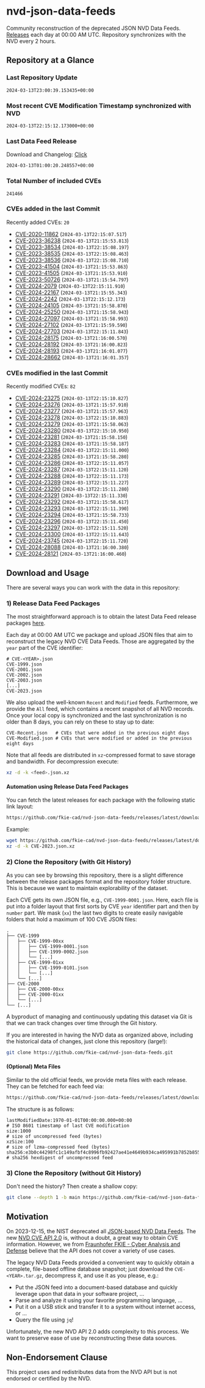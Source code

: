 # nvd-json-data-feeds

Community reconstruction of the deprecated JSON NVD Data Feeds. 
[Releases](https://github.com/fkie-cad/nvd-json-data-feeds/releases/latest) each day at 00:00 AM UTC.
Repository synchronizes with the NVD every 2 hours.

## Repository at a Glance

### Last Repository Update

```plain
2024-03-13T23:00:39.153435+00:00
```

### Most recent CVE Modification Timestamp synchronized with NVD

```plain
2024-03-13T22:15:12.173000+00:00
```

### Last Data Feed Release

Download and Changelog: [Click](https://github.com/fkie-cad/nvd-json-data-feeds/releases/latest)

```plain
2024-03-13T01:00:20.248557+00:00
```

### Total Number of included CVEs

```plain
241466
```

### CVEs added in the last Commit

Recently added CVEs: `20`

* [CVE-2020-11862](CVE-2020/CVE-2020-118xx/CVE-2020-11862.json) (`2024-03-13T22:15:07.517`)
* [CVE-2023-36238](CVE-2023/CVE-2023-362xx/CVE-2023-36238.json) (`2024-03-13T21:15:53.813`)
* [CVE-2023-38534](CVE-2023/CVE-2023-385xx/CVE-2023-38534.json) (`2024-03-13T22:15:08.197`)
* [CVE-2023-38535](CVE-2023/CVE-2023-385xx/CVE-2023-38535.json) (`2024-03-13T22:15:08.463`)
* [CVE-2023-38536](CVE-2023/CVE-2023-385xx/CVE-2023-38536.json) (`2024-03-13T22:15:08.710`)
* [CVE-2023-41504](CVE-2023/CVE-2023-415xx/CVE-2023-41504.json) (`2024-03-13T21:15:53.863`)
* [CVE-2023-41505](CVE-2023/CVE-2023-415xx/CVE-2023-41505.json) (`2024-03-13T21:15:53.910`)
* [CVE-2023-50726](CVE-2023/CVE-2023-507xx/CVE-2023-50726.json) (`2024-03-13T21:15:54.797`)
* [CVE-2024-2079](CVE-2024/CVE-2024-20xx/CVE-2024-2079.json) (`2024-03-13T22:15:11.910`)
* [CVE-2024-22167](CVE-2024/CVE-2024-221xx/CVE-2024-22167.json) (`2024-03-13T21:15:55.343`)
* [CVE-2024-2242](CVE-2024/CVE-2024-22xx/CVE-2024-2242.json) (`2024-03-13T22:15:12.173`)
* [CVE-2024-24105](CVE-2024/CVE-2024-241xx/CVE-2024-24105.json) (`2024-03-13T21:15:58.870`)
* [CVE-2024-25250](CVE-2024/CVE-2024-252xx/CVE-2024-25250.json) (`2024-03-13T21:15:58.943`)
* [CVE-2024-27097](CVE-2024/CVE-2024-270xx/CVE-2024-27097.json) (`2024-03-13T21:15:58.993`)
* [CVE-2024-27102](CVE-2024/CVE-2024-271xx/CVE-2024-27102.json) (`2024-03-13T21:15:59.590`)
* [CVE-2024-27703](CVE-2024/CVE-2024-277xx/CVE-2024-27703.json) (`2024-03-13T22:15:11.843`)
* [CVE-2024-28175](CVE-2024/CVE-2024-281xx/CVE-2024-28175.json) (`2024-03-13T21:16:00.570`)
* [CVE-2024-28192](CVE-2024/CVE-2024-281xx/CVE-2024-28192.json) (`2024-03-13T21:16:00.823`)
* [CVE-2024-28193](CVE-2024/CVE-2024-281xx/CVE-2024-28193.json) (`2024-03-13T21:16:01.077`)
* [CVE-2024-28662](CVE-2024/CVE-2024-286xx/CVE-2024-28662.json) (`2024-03-13T21:16:01.357`)


### CVEs modified in the last Commit

Recently modified CVEs: `82`

* [CVE-2024-23275](CVE-2024/CVE-2024-232xx/CVE-2024-23275.json) (`2024-03-13T22:15:10.827`)
* [CVE-2024-23276](CVE-2024/CVE-2024-232xx/CVE-2024-23276.json) (`2024-03-13T21:15:57.910`)
* [CVE-2024-23277](CVE-2024/CVE-2024-232xx/CVE-2024-23277.json) (`2024-03-13T21:15:57.963`)
* [CVE-2024-23278](CVE-2024/CVE-2024-232xx/CVE-2024-23278.json) (`2024-03-13T22:15:10.883`)
* [CVE-2024-23279](CVE-2024/CVE-2024-232xx/CVE-2024-23279.json) (`2024-03-13T21:15:58.063`)
* [CVE-2024-23280](CVE-2024/CVE-2024-232xx/CVE-2024-23280.json) (`2024-03-13T22:15:10.950`)
* [CVE-2024-23281](CVE-2024/CVE-2024-232xx/CVE-2024-23281.json) (`2024-03-13T21:15:58.150`)
* [CVE-2024-23283](CVE-2024/CVE-2024-232xx/CVE-2024-23283.json) (`2024-03-13T21:15:58.187`)
* [CVE-2024-23284](CVE-2024/CVE-2024-232xx/CVE-2024-23284.json) (`2024-03-13T22:15:11.000`)
* [CVE-2024-23285](CVE-2024/CVE-2024-232xx/CVE-2024-23285.json) (`2024-03-13T21:15:58.280`)
* [CVE-2024-23286](CVE-2024/CVE-2024-232xx/CVE-2024-23286.json) (`2024-03-13T22:15:11.057`)
* [CVE-2024-23287](CVE-2024/CVE-2024-232xx/CVE-2024-23287.json) (`2024-03-13T22:15:11.120`)
* [CVE-2024-23288](CVE-2024/CVE-2024-232xx/CVE-2024-23288.json) (`2024-03-13T22:15:11.173`)
* [CVE-2024-23289](CVE-2024/CVE-2024-232xx/CVE-2024-23289.json) (`2024-03-13T22:15:11.227`)
* [CVE-2024-23290](CVE-2024/CVE-2024-232xx/CVE-2024-23290.json) (`2024-03-13T22:15:11.280`)
* [CVE-2024-23291](CVE-2024/CVE-2024-232xx/CVE-2024-23291.json) (`2024-03-13T22:15:11.330`)
* [CVE-2024-23292](CVE-2024/CVE-2024-232xx/CVE-2024-23292.json) (`2024-03-13T21:15:58.617`)
* [CVE-2024-23293](CVE-2024/CVE-2024-232xx/CVE-2024-23293.json) (`2024-03-13T22:15:11.390`)
* [CVE-2024-23294](CVE-2024/CVE-2024-232xx/CVE-2024-23294.json) (`2024-03-13T21:15:58.733`)
* [CVE-2024-23296](CVE-2024/CVE-2024-232xx/CVE-2024-23296.json) (`2024-03-13T22:15:11.450`)
* [CVE-2024-23297](CVE-2024/CVE-2024-232xx/CVE-2024-23297.json) (`2024-03-13T22:15:11.520`)
* [CVE-2024-23300](CVE-2024/CVE-2024-233xx/CVE-2024-23300.json) (`2024-03-13T22:15:11.643`)
* [CVE-2024-23745](CVE-2024/CVE-2024-237xx/CVE-2024-23745.json) (`2024-03-13T22:15:11.720`)
* [CVE-2024-28088](CVE-2024/CVE-2024-280xx/CVE-2024-28088.json) (`2024-03-13T21:16:00.380`)
* [CVE-2024-28121](CVE-2024/CVE-2024-281xx/CVE-2024-28121.json) (`2024-03-13T21:16:00.460`)


## Download and Usage

There are several ways you can work with the data in this repository:

### 1) Release Data Feed Packages

The most straightforward approach is to obtain the latest Data Feed release packages [here](https://github.com/fkie-cad/nvd-json-data-feeds/releases/latest).

Each day at 00:00 AM UTC we package and upload JSON files that aim to reconstruct the legacy NVD CVE Data Feeds.
Those are aggregated by the `year` part of the CVE identifier:

```
# CVE-<YEAR>.json
CVE-1999.json
CVE-2001.json
CVE-2002.json
CVE-2003.json
[...]
CVE-2023.json
```

We also upload the well-known `Recent` and `Modified` feeds.
Furthermore, we provide the `All` feed, which contains a recent snapshot of all NVD records.
Once your local copy is synchronized and the last synchronization is no older than 8 days, you can rely on these to stay up to date:

```plain
CVE-Recent.json   # CVEs that were added in the previous eight days
CVE-Modified.json # CVEs that were modified or added in the previous eight days
```

Note that all feeds are distributed in `xz`-compressed format to save storage and bandwidth.
For decompression execute:

```sh
xz -d -k <feed>.json.xz
```


#### Automation using Release Data Feed Packages

You can fetch the latest releases for each package with the following static link layout:

```sh
https://github.com/fkie-cad/nvd-json-data-feeds/releases/latest/download/CVE-<YEAR>.json.xz
```

Example:

```sh
wget https://github.com/fkie-cad/nvd-json-data-feeds/releases/latest/download/CVE-2023.json.xz
xz -d -k CVE-2023.json.xz
```



### 2) Clone the Repository (with Git History)

As you can see by browsing this repository, there is a slight difference between the release packages format and the repository folder structure.
This is because we want to maintain explorability of the dataset.

Each CVE gets its own JSON file, e.g., `CVE-1999-0001.json`.
Here, each file is put into a folder layout that first sorts by CVE `year` identifier part and then by `number` part.
We mask (`xx`) the last two digits to create easily navigable folders that hold a maximum of 100 CVE JSON files:

```plain
.
├── CVE-1999
│   ├── CVE-1999-00xx
│   │   ├── CVE-1999-0001.json
│   │   ├── CVE-1999-0002.json
│   │   └── [...]
│   ├── CVE-1999-01xx
│   │   ├── CVE-1999-0101.json
│   │   └── [...]
│   └── [...]
├── CVE-2000
│   ├── CVE-2000-00xx
│   ├── CVE-2000-01xx
│   └── [...]
└── [...]
```

A byproduct of managing and continuously updating this dataset via Git is that we can track changes over time through the Git history.

If you are interested in having the NVD data as organized above, including the historical data of changes, just clone this repository (large!):

```sh
git clone https://github.com/fkie-cad/nvd-json-data-feeds.git
```

#### (Optional) Meta Files

Similar to the old official feeds, we provide meta files with each release. They can be fetched for each feed via:

```sh
https://github.com/fkie-cad/nvd-json-data-feeds/releases/latest/download/CVE-<YEAR>.meta
```

The structure is as follows:

```plain
lastModifiedDate:1970-01-01T00:00:00.000+00:00                          # ISO 8601 timestamp of last CVE modification
size:1000                                                               # size of uncompressed feed (bytes)
xzSize:100                                                              # size of lzma-compressed feed (bytes)
sha256:e3b0c44298fc1c149afbf4c8996fb92427ae41e4649b934ca495991b7852b855 # sha256 hexdigest of uncompressed feed
```


### 3) Clone the Repository (without Git History)

Don't need the history? Then create a shallow copy:

```sh
git clone --depth 1 -b main https://github.com/fkie-cad/nvd-json-data-feeds.git
```

## Motivation

On 2023-12-15, the NIST deprecated all [JSON-based NVD Data Feeds](https://nvd.nist.gov/vuln/data-feeds#divRetirementBanner-1).
The new [NVD CVE API 2.0](https://nvd.nist.gov/developers/vulnerabilities) is, without a doubt, a great way to obtain CVE information.
However, we from [Fraunhofer FKIE - Cyber Analysis and Defense](https://www.fkie.fraunhofer.de/en/departments/cad.html) believe that the API does not cover a variety of use cases.

The legacy NVD Data Feeds provided a convenient way to quickly obtain a complete, file-based offline database snapshot; just download the `CVE-<YEAR>.tar.gz`, decompress it, and use it as you please, e.g.:

* Put the JSON feed into a document-based database and quickly leverage upon that data in your software project, ...
* Parse and analyze it using your favorite programming language, ...
* Put it on a USB stick and transfer it to a system without internet access, or ...
* Query the file using `jq`!

Unfortunately, the new NVD API 2.0 adds complexity to this process.
We want to preserve ease of use by reconstructing these data sources.

## Non-Endorsement Clause

This project uses and redistributes data from the NVD API but is not endorsed or certified by the NVD.